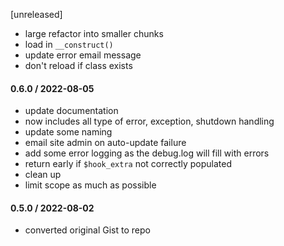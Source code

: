 [unreleased]
* large refactor into smaller chunks
* load in `__construct()`
* update error email message
* don't reload if class exists

#### 0.6.0 / 2022-08-05
* update documentation
* now includes all type of error, exception, shutdown handling
* update some naming
* email site admin on auto-update failure
* add some error logging as the debug.log will fill with errors
* return early if `$hook_extra` not correctly populated
* clean up
* limit scope as much as possible

#### 0.5.0 / 2022-08-02
* converted original Gist to repo
